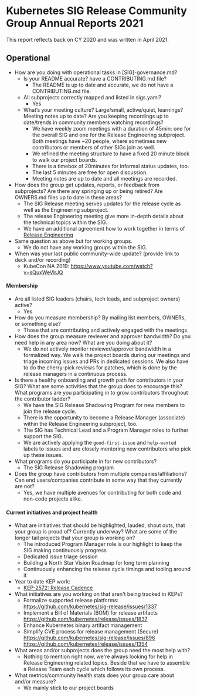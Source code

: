 # Kubernetes SIG Release Community Group Annual Reports 2021

This report reflects back on CY 2020 and was written in April 2021.

## Operational

- How are you doing with operational tasks in [SIG]-governance.md?
  - Is your README accurate? have a CONTRIBUTING.md file?
    - The README is up to date and accurate, we do not have a CONTRIBUTING.md
      file.
  - All subprojects correctly mapped and listed in sigs.yaml?
    - Yes
  - What’s your meeting culture? Large/small, active/quiet, learnings? Meeting
    notes up to date? Are you keeping recordings up to date/trends in community
    members watching recordings?
    - We have weekly zoom meetings with a duration of 45min: one for the overall
      SIG and one for the Release Engineering subproject. Both meetings have ~20
      people, where sometimes new contributors or members of other SIGs join as
      well.
    - We refined the meeting structure to have a fixed 20 minute block to walk
      our project boards.
    - There is a timebox of 20minutes for informal status updates, too.
    - The last 5 minutes are free for open discussion.
    - Meeting notes are up to date and all meetings are recorded.
- How does the group get updates, reports, or feedback from subprojects? Are
  there any springing up or being retired? Are OWNERS.md files up to date in
  these areas?
  - The SIG Release meeting serves updates for the release cycle as well as the
    Engineering subproject.
  - The release Engineering meeting give more in-depth details about the
    technical topics within the SIG.
  - We have an additional agreement how to work together in terms of [Release
    Engineering](https://github.com/kubernetes/sig-release/tree/master/release-engineering#release-engineering)
- Same question as above but for working groups.
  - We do not have any working groups within the SIG.
- When was your last public community-wide update? (provide link to deck and/or
  recording)
  - KubeCon NA 2019: https://www.youtube.com/watch?v=sQuxWeVlrJQ

#### Membership

- Are all listed SIG leaders (chairs, tech leads, and subproject owners) active?
  - Yes
- How do you measure membership? By mailing list members, OWNERs, or something
  else?
  - Those that are contributing and actively engaged with the meetings.
- How does the group measure reviewer and approver bandwidth? Do you need help
  in any area now? What are you doing about it?
  - We do not actively monitor reviewer/approver bandwidth in a formalized way.
    We walk the project boards during our meetings and triage incoming issues
    and PRs in dedicated sessions. We also have to do the cherry-pick reviews
    for patches, which is done by the release managers in a continuous process.
- Is there a healthy onboarding and growth path for contributors in your SIG?
  What are some activities that the group does to encourage this? What programs
  are you participating in to grow contributors throughout the contributor ladder?
  - We have the SIG Release Shadowing Program for new members to join the
    release cycle.
  - There is the opportunity to become a Release Manager (associate) within the
    Release Engineering subproject, too.
  - The SIG has Technical Lead and a Program Manager roles to further support
    the SIG.
  - We are actively applying the `good-first-issue` and `help-wanted` labels to issues
    and are closely mentoring new contributors who pick up these issues.
- What programs do you participate in for new contributors?
  - The SIG Release Shadowing program
- Does the group have contributors from multiple companies/affiliations? Can end
  users/companies contribute in some way that they currently are not?
  - Yes, we have multiple avenues for contributing for both code and non-code
    projects alike.

#### Current initiatives and project health

- What are initiatives that should be highlighted, lauded, shout outs, that
  your group is proud of? Currently underway? What are some of the longer tail
  projects that your group is working on?
  - The introduced Program Manager role is our highlight to keep the SIG making
    continuously progress
  - Dedicated issue triage session
  - Building a North Star Vision Roadmap for long term planning
  - Continuously enhancing the release cycle timings and tooling around it
- Year to date KEP work:
  - [KEP-2572: Release Cadence][kep]
- What initiatives are you working on that aren't being tracked in KEPs?
  - Formalize supported release platforms:
    https://github.com/kubernetes/sig-release/issues/1337
  - Implement a Bill of Materials (BOM) for release artifacts
    https://github.com/kubernetes/release/issues/1837
  - Enhance Kubernetes binary artifact management
  - Simplify CVE process for release management (Secure)
    https://github.com/kubernetes/sig-release/issues/896
    https://github.com/kubernetes/release/issues/1354
- What areas and/or subprojects does the group need the most help with?
  - Nothing to mention right now, we're always looking for help in Release
    Engineering related topics. Beside that we have to assemble a Release Team
    each cycle which follows its own process.
- What metrics/community health stats does your group care about and/or measure?
  - We mainly stick to our project boards

[kep]: https://github.com/kubernetes/enhancements/issues/2572
